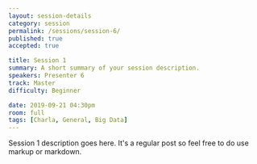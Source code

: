 ```yaml
---
layout: session-details
category: session
permalink: /sessions/session-6/
published: true
accepted: true

title: Session 1
summary: A short summary of your session description.
speakers: Presenter 6
track: Master
difficulty: Beginner

date: 2019-09-21 04:30pm
room: full
tags: [Charla, General, Big Data]
---
```


Session 1 description goes here. It's a regular post so feel free to do use markup or markdown.
